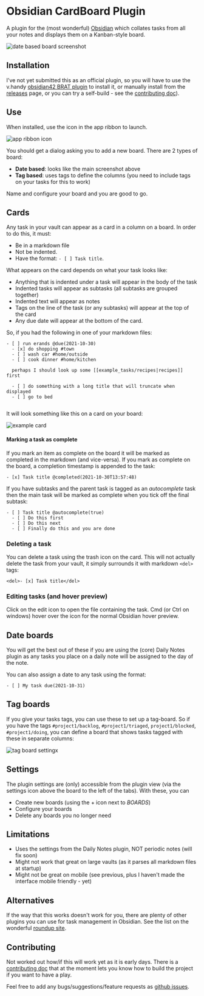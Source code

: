 # Obsidian CardBoard Plugin

A plugin for the (most wonderful) [Obsidian](https://obsidian.md/) which collates
tasks from all your notes and displays them on a Kanban-style board.

![date based board screenshot](/images/dateBoard.png?raw=true)

## Installation
I've not yet submitted this as an official plugin, so you will have to use the
v.handy [obsidian42 BRAT plugin](https://github.com/TfTHacker/obsidian42-brat) to install it, or manually install from the
[releases](https://github.com/roovo/obsidian-card-board/releases/) page, or
you can try a self-build - see the [contributing doc](CONTRIBUTING.md)).

## Use
When installed, use the icon in the app ribbon to launch.

![app ribbon icon](/images/ribbonIcon.png?raw=true)

You should get a dialog asking you to add a new board.  There are 2 types of board:

- **Date based**: looks like the main screenshot above
- **Tag based**: uses tags to define the columns (you need to include tags on
  your tasks for this to work)

Name and configure your board and you are good to go.

## Cards
Any task in your vault can appear as a card in a column on a board.  In order to
do this, it must:

- Be in a markdown file
- Not be indented.
- Have the format: `- [ ] Task title`.

What appears on the card depends on what your task looks like:

- Anything that is indented under a task will appear in the body of the task
- Indented tasks will appear as subtasks (all subtasks are grouped together)
- Indented text will appear as notes
- Tags on the line of the task (or any subtasks) will appear at the top of the card
- Any due date will appear at the bottom of the card.

So, if you had the following in one of your markdown files:

```
- [ ] run erands @due(2021-10-30)
  - [x] do shopping #town
  - [ ] wash car #home/outside
  - [ ] cook dinner #home/kitchen

  perhaps I should look up some [[example_tasks/recipes|recipes]] first

  - [ ] do something with a long title that will truncate when displayed
  - [ ] go to bed


```

It will look something like this on a card on your board:

![example card](/images/card.png?raw=true)

#### Marking a task as complete
If you mark an item as complete on the board it will be marked as completed in the markdown
(and vice-versa).  If you mark as complete on the board, a completion timestamp is appended
to the task:

```
- [x] Task title @completed(2021-10-30T13:57:48)
```

If you have subtasks and the parent task is tagged as an _autocomplete_ task then the main
task will be marked as complete when you tick off the final subtask:

```
- [ ] Task title @autocomplete(true)
  - [ ] Do this first
  - [ ] Do this next
  - [ ] Finally do this and you are done
```


### Deleting a task
You can delete a task using the trash icon on the card.  This will not actually delete
the task from your vault, it simply surrounds it with markdown `<del>` tags:

```
<del>- [x] Task title</del>
```

### Editing tasks (and hover preview)
Click on the edit icon to open the file containing the task.  Cmd (or Ctrl on windows)
hover over the icon for the normal Obsidian hover preview.

## Date boards
You will get the best out of these if you are using the (core) Daily Notes plugin as any
tasks you place on a daily note will be assigned to the day of the note.

You can also assign a date to any task using the format:

```
- [ ] My task due(2021-10-31)
```

## Tag boards
If you give your tasks tags, you can use these to set up a tag-board.  So if you
have the tags `#project1/backlog`, `#project1/triaged`, `project1/blocked`, `#project1/doing`,
you can define a board that shows tasks tagged with these in separate columns:

![tag board settingx](/images/tagBoardSettings.png?raw=true)


## Settings
The plugin settings are (only) accessible from the plugin view (via the settings icon
above the board to the left of the tabs).  With these, you can

- Create new boards (using the + icon next to _BOARDS_)
- Configure your boards
- Delete any boards you no longer need

## Limitations
- Uses the settings from the Daily Notes plugin, NOT periodic notes (will fix soon)
- Might not work that great on large vaults (as it parses all markdown files at startup)
- Might not be great on mobile (see previous, plus I haven't made the interface mobile
  friendly - yet)

## Alternatives
If the way that this works doesn't work for you, there are plenty of other plugins you
can use for task management in Obsidian.  See the list on the wonderful
[roundup site](https://www.obsidianroundup.org/plugins/).

## Contributing
Not worked out how/if this will work yet as it is early days.  There is
a [contributing doc](CONTRIBUTING.md) that at the moment lets you know
how to build the project if you want to have a play.

Feel free to add any bugs/suggestions/feature requests as
[github issues](https://github.com/roovo/obsidian-card-board/issues).

